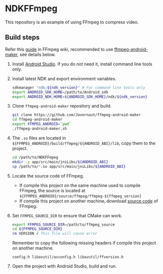 # NDKFFmpeg

This repository is an example of using FFmpeg to compress video.

## Build steps

Refer this [guide](https://trac.ffmpeg.org/wiki/CompilationGuide/Android) in FFmpeg wiki,
recommended to use [ffmpeg-android-maker](https://github.com/Javernaut/ffmpeg-android-maker), see
details below.

1. Install [Android Studio](https://developer.android.google.cn/studio). If you do not need it,
   install command line tools only.
2. Install latest NDK and export environment variables.
   ```bash
   sdkmanager "ndk;${ndk_version}" # For command line tools only
   export ANDROID_SDK_HOME=/path/to/Android_sdk
   export ANDROID_NDK_HOME=${ANDROID_SDK_HOME}/ndk/${ndk_version}
   ```
3. Clone `ffmpeg-android-maker` repository and build.
   ```bash
   git clone https://github.com/Javernaut/ffmpeg-android-maker
   cd ffmpeg-android-maker
   export FFMPEG_ANDROID=`pwd`
   ./ffmpeg-android-maker.sh
   ```
4. The `.so` files are located in `${FFMPEG_ANDROID}/build/ffmpeg/${ANDROID_ABI}/lib`, copy them to
   the project.
   ```bash
   cd /path/to/NDKFFmpeg
   mkdir -p app/src/main/jniLibs/${ANDROID_ABI}
   cp /path/to/*.so app/src/main/jniLibs/${ANDROID_ABI}
   ```
5. Locate the source code of FFmpeg.
    - If compile this project on the same machine used to compile FFmpeg, the source is located
      at `${FFMPEG_ANDROID}/source/ffmpeg/ffmpeg-${ffmpeg_version}`
    - If compile this project on another machine,
      download [source code](https://ffmpeg.org/download.html) of FFmpeg.

6. Set `FFMPEG_SOURCE_DIR` to ensure that CMake can work.

   ```bash
   export FFMPEG_SOURCE_DIR=/path/to/ffmpeg_source
   cd ${FFMPEG_SOURCE_DIR}
   rm VERSION # This file will cause error
   ```

   Remember to copy the following missing headers if compile this project on another machine.

       config.h libavutil/avconfig.h libavutil/ffversion.h

7. Open the project with Android Studio, build and run.
